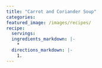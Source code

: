 ```yaml
---
title: "Carrot and Coriander Soup"
categories:
featured_image: /images/recipes/
recipe:
  servings: 
  ingredients_markdown: |-
    *
  directions_markdown: |-
    1.
---
```


